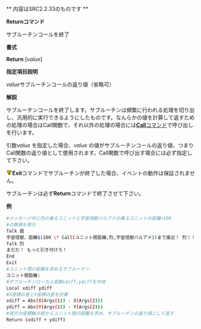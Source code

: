 ** 内容はSRC2.2.33のものです **

**Returnコマンド**

サブルーチンコールを終了

**書式**

**Return** [*value*]

**指定項目説明**

*value*サブルーチンコールの返り値（省略可）

**解説**

サブルーチンコールを終了します。サブルーチンは頻繁に行われる処理を切り出し、汎用的に実行できるようにしたものです。なんらかの値を計算して返すための処理の場合はCall関数で、それ以外の処理の場合には[**Call**コマンド](Callコマンド.md)で呼び出しを行います。

引数*value* を指定した場合、*value* の値がサブルーチンコールの返り値、つまりCall関数の返り値として使用されます。Call関数で呼び出す場合には必ず指定して下さい。

![](../images/bm0.gif)**Exit**コマンドでサブルーチンが終了した場合、イベントの動作は保証されません。

サブルーチンは必ず**Return**コマンドで終了させて下さい。

**例**
```sh
#メッセージ中に烈の乗るユニットと宇宙怪獣バルアドの乗るユニットの距離×100
#の数値を表示
Talk 霞
宇宙怪獣、距離$(100 \* Call(ユニット間距離,烈,宇宙怪獣バルアド))まで接近！ 烈！！
Talk 烈
まだだ！ もっと引き付けろ！
End
Exit
#ユニット間の距離を求めるサブルーチン
ユニット間距離:
#サブルーチンローカル変数xdiff,ydiffを作成
Local xdiff ydiff
#X座標の差とY座標の差を計算
xdiff = Abs(X(Args(1)) - X(Args(2)))
ydiff = Abs(Y(Args(1)) - Y(Args(2)))
#両方の座標軸の差からユニット間の距離を求め、サブルーチンの返り値として返す
Return (xdiff + ydiff)
```

